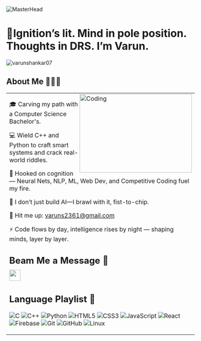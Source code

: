 ![MasterHead](https://images-wixmp-ed30a86b8c4ca887773594c2.wixmp.com/f/c83c004e-1370-4756-88e5-4071de797088/dfredg5-0a60e875-646e-4d6c-bb91-73086f012808.gif?token=eyJ0eXAiOiJKV1QiLCJhbGciOiJIUzI1NiJ9.eyJzdWIiOiJ1cm46YXBwOjdlMGQxODg5ODIyNjQzNzNhNWYwZDQxNWVhMGQyNmUwIiwiaXNzIjoidXJuOmFwcDo3ZTBkMTg4OTgyMjY0MzczYTVmMGQ0MTVlYTBkMjZlMCIsIm9iaiI6W1t7InBhdGgiOiJcL2ZcL2M4M2MwMDRlLTEzNzAtNDc1Ni04OGU1LTQwNzFkZTc5NzA4OFwvZGZyZWRnNS0wYTYwZTg3NS02NDZlLTRkNmMtYmI5MS03MzA4NmYwMTI4MDguZ2lmIn1dXSwiYXVkIjpbInVybjpzZXJ2aWNlOmZpbGUuZG93bmxvYWQiXX0.LGN_eGL7dT0xRj4oRbyRRVay-pHbyiXHru7YoVPcRro)

# 🏁Ignition’s lit. Mind in pole position. Thoughts in DRS. I’m Varun.

<p align="left"> <img src="https://komarev.com/ghpvc/?username=varunshankar07&label=Profile%20views&color=0e75b6&style=flat" alt="varunshankar07" /> </p>

## About Me 🧑🏼‍💻

<table>
  <tr>
    <td valign="center">
 <img align="right" alt="Coding" width=300 height=210px src="https://cdn.dribbble.com/users/1162077/screenshots/3848914/programmer.gif">
 
🎓 Carving my path with a Computer Science Bachelor's.

💻 Wield C++ and Python to craft smart systems and crack real-world riddles.

🧠 Hooked on cognition — Neural Nets, NLP, ML, Web Dev, and Competitive Coding fuel my fire.

🤖 I don’t just build AI—I brawl with it, fist-to-chip.

📡 Hit me up: varuns2361@gmail.com

⚡ Code flows by day, intelligence rises by night — shaping minds, layer by layer.

## Beam Me a Message 🚀

<a href="https://bio.link/varunshankar07" target="_blank"><img src="https://upload.wikimedia.org/wikipedia/commons/thumb/1/18/Internet_Explorer_10%2B11_logo.svg/782px-Internet_Explorer_10%2B11_logo.svg.png" style="display: inline-block; vertical-align: middle; margin-top:-10px;" height="30px" width="30px"/> </a>

## Language Playlist 📀

![C](https://img.shields.io/badge/c-%2300599C.svg?style=for-the-badge&logo=c&logoColor=white) ![C++](https://img.shields.io/badge/c%2B%2B-%2300599C.svg?style=for-the-badge&logo=c%2B%2B&logoColor=white) ![Python](https://img.shields.io/badge/python-%233776AB.svg?style=for-the-badge&logo=python&logoColor=white) ![HTML5](https://img.shields.io/badge/html5-%23E34F26.svg?style=for-the-badge&logo=html5&logoColor=white) ![CSS3](https://img.shields.io/badge/css3-%231572B6.svg?style=for-the-badge&logo=css3&logoColor=white) ![JavaScript](https://img.shields.io/badge/javascript-%23F7DF1E.svg?style=for-the-badge&logo=javascript&logoColor=black) ![React](https://img.shields.io/badge/react-%2320232a.svg?style=for-the-badge&logo=react&logoColor=%2361DAFB)
![Firebase](https://img.shields.io/badge/Firebase-039BE5?style=for-the-badge&logo=Firebase&logoColor=white)
![Git](https://img.shields.io/badge/Git-%23F05032.svg?style=for-the-badge&logo=git&logoColor=white) ![GitHub](https://img.shields.io/badge/github-%23121011.svg?style=for-the-badge&logo=github&logoColor=white) ![Linux](https://img.shields.io/badge/Linux-%23FCC624.svg?style=for-the-badge&logo=linux&logoColor=black)


<!-- ## Github Stats
<p align="center">
  <img src="https://github-readme-stats.vercel.app/api/top-langs?username=varunshankar07&show_icons=true&locale=en&layout=compact&theme=radical&card_width=320&card_height=200" alt="varunshankar" width="290px" />
  <img src="https://github-readme-streak-stats.herokuapp.com/?user=varunshankar07&theme=radical&card_width=320&card_height=200" alt="varunshankar" width="290px" />
  <img src="https://github-readme-stats.vercel.app/api?username=varunshankar07&show_icons=true&locale=en&theme=radical&card_width=320&card_height=200" alt="varunshankar" width="290px" />
</p> -->
